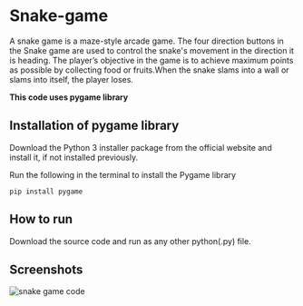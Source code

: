 # Snake-game
A snake game is a maze-style arcade game. The four direction buttons in the Snake game are used to control the snake's movement in the direction it is heading. 
The player’s objective in the game is to achieve maximum points as possible by collecting food or fruits.When the snake slams into a wall or slams into itself, the player loses.


**This code uses pygame library**

## **Installation of pygame library**

Download the Python 3 installer package from the official website and install it, if not installed previously.

Run the following in the terminal to install the Pygame library
```
pip install pygame
```
## How to run

Download the source code and run as any other python(.py) file.

## Screenshots

![snake game code](/Users/ayushi/snakegame/game_code.jpg)
